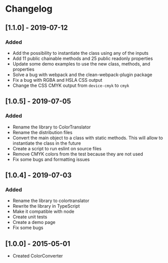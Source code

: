 # Changelog

## [1.1.0] - 2019-07-12

### Added

- Add the possibility to instantiate the class using any of the inputs
- Add 11 public chainable methods and 25 public readonly properties
- Update some demo examples to use the new class, methods, and properties
- Solve a bug with webpack and the clean-webpack-plugin package
- Fix a bug with RGBA and HSLA CSS output
- Change the CSS CMYK output from `device-cmyk` to `cmyk`

## [1.0.5] - 2019-07-05

### Added

- Rename the library to ColorTranslator
- Rename the distribution files
- Convert the main object to a class with static methods. This will allow to instantiate the class in the future
- Create a script to run eslint on source files
- Remove CMYK colors from the test because they are not used
- Fix some bugs and formatting issues

## [1.0.4] - 2019-07-03

### Added

- Rename the library to colortranslator
- Rewrite the library in TypeScript
- Make it compatible with node
- Create unit tests
- Create a demo page
- Fix some bugs

## [1.0.0] - 2015-05-01

- Created ColorConverter
